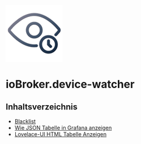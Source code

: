 ![Logo](../../admin/device-watcher.png)
# ioBroker.device-watcher

## Inhaltsverzeichnis

- [Blacklist](blacklist.md)
- [Wie JSON Tabelle in Grafana anzeigen](grafana.md)
- [Lovelace-UI HTML Tabelle Anzeigen](lovelace.md)